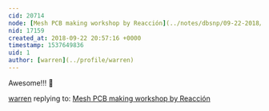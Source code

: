 ```yaml
---
cid: 20714
node: [Mesh PCB making workshop by Reacción](../notes/dbsnp/09-22-2018/mesh-pcb-making-workshop-by-reaccion)
nid: 17159
created_at: 2018-09-22 20:57:16 +0000
timestamp: 1537649836
uid: 1
author: [warren](../profile/warren)
---
```


Awesome!!! 🎉 

[warren](../profile/warren) replying to: [Mesh PCB making workshop by Reacción](../notes/dbsnp/09-22-2018/mesh-pcb-making-workshop-by-reaccion)

